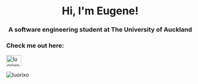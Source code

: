 <h1 align="center">Hi, I'm Eugene!</h1>
<h3 align="center">A software engineering student at The University of Auckland</h3>

<h3 align="left">Check me out here:</h3>
<p align="left">
<a href="https://linkedin.com/in/luorixo" target="blank"><img align="center" src="https://raw.githubusercontent.com/rahuldkjain/github-profile-readme-generator/master/src/images/icons/Social/linked-in-alt.svg" alt="luorixo" height="30" width="40" /></a>
</p>

<p><img align="center" src="https://github-readme-streak-stats.herokuapp.com/?user=luorixo&" alt="luorixo" /></p>
